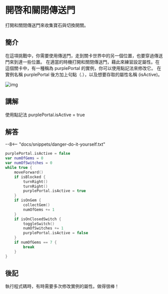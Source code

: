 # 開啓和關閉傳送門

打開和關閉傳送門來收集寶石與切換開關。

## 簡介

在這項挑戰中，你需要使用傳送門，走到關卡世界中的另一個位置，也要穿過傳送門來到達一些位置。 
在適當的時機打開和關閉傳送門，藉此來練習設定屬性。在這個關卡中，有一種稱為 purplePortal 的實例，你可以使用點記法來修改它。 
在實例名稱 purplePortal 後方加上句點（.），以及想要存取的屬性名稱 (isActive)。

![img](https://imagedelivery.net/cdkaXPuFls5qlrh3GM4hfA/cdc83a12-8594-4832-03a6-7573121fee00/public)

## 講解

使用點記法
purplePortal.isActive = true

## 解答

--8<-- "docs/snippets/danger-do-it-yourself.txt"

```swift linenums="1"
purplePortal.isActive = false
var numOfGems = 0
var numOfSwitches = 0
while true {
    moveForward()
    if isBlocked {
        turnRight()
        turnRight()
        purplePortal.isActive = true
    }
    if isOnGem {
        collectGem()
        numOfGems += 1
    }
    if isOnClosedSwitch {
        toggleSwitch()
        numOfSwitches += 1
        purplePortal.isActive = false
    }
    if numOfGems == 7 {
        break
    }
}

```

## 後記

執行程式碼時，有時需要多次修改實例的屬性。做得很棒！
